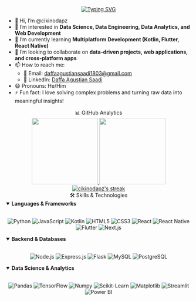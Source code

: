 <div align="center">
  <a href="https://git.io/typing-svg">
    <img src="https://readme-typing-svg.herokuapp.com?font=Fira+Code&weight=600&size=28&pause=1000&color=2E97F7&center=true&vCenter=true&random=false&width=600&height=70&lines=Hi+there!+I'm+Daffa+Agustian+S;Data+Science+%26+Web+Development;Turning+raw+data+into+insights;Building+cross-platform+experiences" alt="Typing SVG" />
  </a>
</div>

- 👋 Hi, I’m @cikinodapz  
- 👀 I’m interested in **Data Science, Data Engineering, Data Analytics, and Web Development**  
- 🌱 I’m currently learning **Multiplatform Development (Kotlin, Flutter, React Native)**  
- 💞️ I’m looking to collaborate on **data-driven projects, web applications, and cross-platform apps**  
- 📫 How to reach me:  
  - 📧 Email: daffaagustiansaadi1803@gmail.com  
  - 🔗 LinkedIn: [Daffa Agustian Saadi](https://www.linkedin.com/in/daffa-agustian-61782224b/)  
- 😄 Pronouns: He/Him  
- ⚡ Fun fact: I love solving complex problems and turning raw data into meaningful insights!  


<div align="center">📊 GitHub Analytics</div>
<div align="center">
  <a href="https://github.com/cikinodapz">
    <img height="180em" src="https://github-readme-stats.vercel.app/api?username=cikinodapz&show_icons=true&theme=tokyonight&include_all_commits=true&count_private=true&hide_border=true"/>
  </a>
  <a href="https://github.com/cikinodapz">
    <img height="180em" src="https://github-readme-stats.vercel.app/api/top-langs/?username=cikinodapz&layout=compact&langs_count=8&theme=tokyonight&hide_border=true"/>
  </a>
</div>
<div align="center">
  <a href="https://github.com/cikinodapz">
    <img src="https://github-readme-streak-stats.herokuapp.com/?user=cikinodapz&theme=tokyonight&hide_border=true" alt="cikinodapz's streak"/>
  </a>
</div>


<div align="center">🛠️ Skills & Technologies</div>
<details open>
  <summary><b>Languages & Frameworks</b></summary>
  <br/>
  <p align="center">
    <img src="https://img.shields.io/badge/Python-3776AB?style=for-the-badge&logo=python&logoColor=white" alt="Python"/>
    <img src="https://img.shields.io/badge/JavaScript-F7DF1E?style=for-the-badge&logo=javascript&logoColor=black" alt="JavaScript"/>
    <img src="https://img.shields.io/badge/Kotlin-0095D5?style=for-the-badge&logo=kotlin&logoColor=white" alt="Kotlin"/>
    <img src="https://img.shields.io/badge/HTML5-E34F26?style=for-the-badge&logo=html5&logoColor=white" alt="HTML5"/>
    <img src="https://img.shields.io/badge/CSS3-1572B6?style=for-the-badge&logo=css3&logoColor=white" alt="CSS3"/>
    <img src="https://img.shields.io/badge/React-20232A?style=for-the-badge&logo=react&logoColor=61DAFB" alt="React"/>
    <img src="https://img.shields.io/badge/React_Native-20232A?style=for-the-badge&logo=react&logoColor=61DAFB" alt="React Native"/>
    <img src="https://img.shields.io/badge/Flutter-02569B?style=for-the-badge&logo=flutter&logoColor=white" alt="Flutter"/>
    <img src="https://img.shields.io/badge/Next.js-000000?style=for-the-badge&logo=nextdotjs&logoColor=white" alt="Next.js"/>
  </p>
</details>
<details open>
  <summary><b>Backend & Databases</b></summary>
  <br/>
  <p align="center">
    <img src="https://img.shields.io/badge/Node.js-339933?style=for-the-badge&logo=nodedotjs&logoColor=white" alt="Node.js"/>
    <img src="https://img.shields.io/badge/Express.js-000000?style=for-the-badge&logo=express&logoColor=white" alt="Express.js"/>
    <img src="https://img.shields.io/badge/Flask-000000?style=for-the-badge&logo=flask&logoColor=white" alt="Flask"/>
    <img src="https://img.shields.io/badge/MySQL-4479A1?style=for-the-badge&logo=mysql&logoColor=white" alt="MySQL"/>
    <img src="https://img.shields.io/badge/PostgreSQL-316192?style=for-the-badge&logo=postgresql&logoColor=white" alt="PostgreSQL"/>
  </p>
</details>
<details open>
  <summary><b>Data Science & Analytics</b></summary>
  <br/>
  <p align="center">
    <img src="https://img.shields.io/badge/Pandas-150458?style=for-the-badge&logo=pandas&logoColor=white" alt="Pandas"/>
    <img src="https://img.shields.io/badge/TensorFlow-FF6F00?style=for-the-badge&logo=tensorflow&logoColor=white" alt="TensorFlow"/>
    <img src="https://img.shields.io/badge/Numpy-013243?style=for-the-badge&logo=numpy&logoColor=white" alt="Numpy"/>
    <img src="https://img.shields.io/badge/Scikit_Learn-F7931E?style=for-the-badge&logo=scikit-learn&logoColor=white" alt="Scikit-Learn"/>
    <img src="https://img.shields.io/badge/Matplotlib-11557C?style=for-the-badge&logo=matplotlib&logoColor=white" alt="Matplotlib"/>
    <img src="https://img.shields.io/badge/Streamlit-FF4B4B?style=for-the-badge&logo=streamlit&logoColor=white" alt="Streamlit"/>
    <img src="https://img.shields.io/badge/Power%20BI-F2C811?style=for-the-badge&logo=powerbi&logoColor=black" alt="Power BI"/>
  </p>
</details>




<!---
cikinodapz/cikinodapz is a ✨ special ✨ repository because its `README.md` (this file) appears on your GitHub profile.
You can click the Preview link to take a look at your changes.
--->
